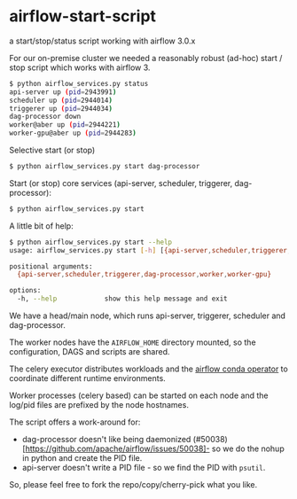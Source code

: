 # airflow-start-script
a start/stop/status script working with airflow 3.0.x

For our on-premise cluster we needed a reasonably robust (ad-hoc) start / stop script which works with airflow 3.

```bash
$ python airflow_services.py status
api-server up (pid=2943991)
scheduler up (pid=2944014)
triggerer up (pid=2944034)
dag-processor down
worker@aber up (pid=2944221)
worker-gpu@aber up (pid=2944283)
```

Selective start (or stop)
```bash
$ python airflow_services.py start dag-processor
```

Start (or stop) core services (api-server, scheduler, triggerer, dag-processor):

```bash
$ python airflow_services.py start
```

A little bit of help:

```bash
$ python airflow_services.py start --help
usage: airflow_services.py start [-h] [{api-server,scheduler,triggerer,dag-processor,worker,worker-gpu} ...]

positional arguments:
  {api-server,scheduler,triggerer,dag-processor,worker,worker-gpu}

options:
  -h, --help            show this help message and exit
```

We have a head/main node, which runs api-server, triggerer, scheduler and dag-processor.

The worker nodes have the `AIRFLOW_HOME` directory mounted, so the configuration, DAGS and scripts are shared.

The celery executor distributes workloads and the [airflow conda operator](ttps://github.com/lynker-analytics/airflow-conda-operator/)
to coordinate different runtime environments.

Worker processes (celery based) can be started on each node and the log/pid files are prefixed by the node hostnames.

The script offers a work-around for:

* dag-processor doesn't like being daemonized (#50038)[https://github.com/apache/airflow/issues/50038]- so we do the nohup in python and create the PID file.
* api-server doesn't write a PID file - so we find the PID with `psutil`.

So, please feel free to fork the repo/copy/cherry-pick what you like.
